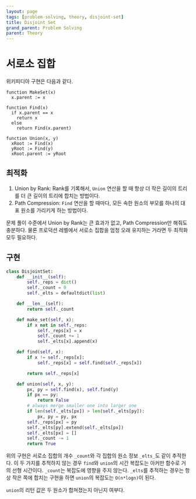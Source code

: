 ```yaml
---
layout: page
tags: [problem-solving, theory, disjoint-set]
title: Disjoint Set
grand_parent: Problem Solving
parent: Theory
---
```


# 서로소 집합

 위키피디아 구현은 다음과 같다.

```
function MakeSet(x)
  x.parent := x

function Find(x)
  if x.parent == x
    return x
  else
    return Find(x.parent)

function Union(x, y)
  xRoot := Find(x)
  yRoot := Find(y)
  xRoot.parent := yRoot
```

## 최적화
 1. Union by Rank: Rank를 기록해서, `Union` 연산을 할 때 항상 더 작은
    길이의 트리를 더 큰 길이의 트리에 합치는 방법이다.
 2. Path Compression: `Find` 연산을 할 때마다, 모든 속한 원소의 부모를
    하나의 대표 원소를 가리키게 하는 방법이다.

 문제 풀이 수준에서 Union by Rank는 큰 효과가 없고, Path Compression만
 해줘도 충분하다. 물론 프로덕션 레벨에서 서로소 집합을 엄청 오래
 유지하는 거라면 두 최적화 모두 필요하다.

## 구현

```python
class DisjointSet:
    def __init__(self):
        self._reps = dict()
        self._count = 0
        self._elts = defaultdict(list)

    def __len__(self):
        return self._count

    def make_set(self, x):
        if x not in self._reps:
            self._reps[x] = x
            self._count += 1
            self._elts[x].append(x)

    def find(self, x):
        if x != self._reps[x]:
            self._reps[x] = self.find(self._reps[x])

        return self._reps[x]

    def union(self, x, y):
        px, py = self.find(x), self.find(y)
        if px == py:
            return False
        # always merge smaller one into larger one
        if len(self._elts[px]) > len(self._elts[py]):
            px, py = py, px
        self._reps[px] = py
        self._elts[py].extend(self._elts[px])
        self._elts[px] = []
        self._count -= 1
        return True
```

 위의 구현은 서로소 집합의 개수 `_count`와 각 집합의 원소 정보
 `_elts_`도 같이 추적한다. 이 두 가지를 추적하지 않는 경우 `find`와
 `union`의 시간 복잡도는 아커만 함수로 거의 선형 시간이다. `_count`는
 복잡도에 영향을 주지 않는다. `_elts`를 추적하는 경우는 항상 작은 쪽에
 합치는 구현을 하면 `union`의 복잡도는 `O(n*logn)`이 된다.

 `union`의 리턴 값은 두 원소가 합쳐졌는지 아닌지 여부다.
